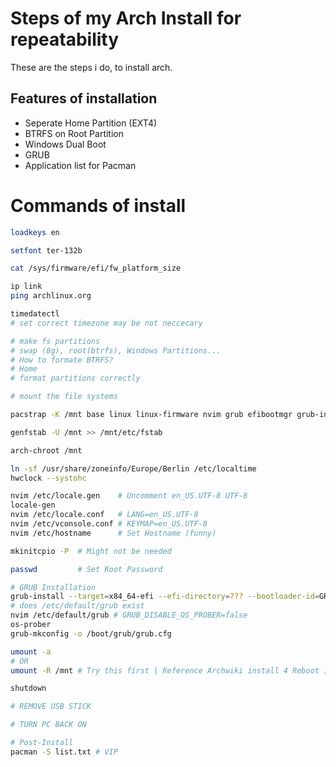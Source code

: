 # Steps of my Arch Install for repeatability
These are the steps i do, to install arch.
## Features of installation
- Seperate Home Partition (EXT4)
- BTRFS on Root Partition
- Windows Dual Boot
- GRUB
- Application list for Pacman
# Commands of install

```bash
loadkeys en

setfont ter-132b

cat /sys/firmware/efi/fw_platform_size

ip link
ping archlinux.org

timedatectl
# set correct timezone may be not neccecary

# make fs partitions
# swap (8g), root(btrfs), Windows Partitions...
# How to formate BTRFS?
# Home
# format partitions correctly

# mount the file systems

pacstrap -K /mnt base linux linux-firmware nvim grub efibootmgr grub-install os-prober

genfstab -U /mnt >> /mnt/etc/fstab

arch-chroot /mnt

ln -sf /usr/share/zoneinfo/Europe/Berlin /etc/localtime
hwclock --systohc

nvim /etc/locale.gen    # Uncomment en_US.UTF-8 UTF-8
locale-gen
nvim /etc/locale.conf   # LANG=en_US.UTF-8
nvim /etc/vconsole.conf # KEYMAP=en_US.UTF-8
nvim /etc/hostname      # Set Hostname (funny)

mkinitcpio -P  # Might not be needed

passwd         # Set Root Password

# GRUB Installation
grub-install --target=x84_64-efi --efi-directory=??? --bootloader-id=GRUB
# does /etc/default/grub exist
nvim /etc/default/grub # GRUB_DISABLE_OS_PROBER=false
os-prober
grub-mkconfig -o /boot/grub/grub.cfg

umount -a 
# OR
umount -R /mnt # Try this first | Reference Archwiki install 4 Reboot if a partition is busy

shutdown

# REMOVE USB STICK

# TURN PC BACK ON

# Post-Install
pacman -S list.txt # VIP

```
